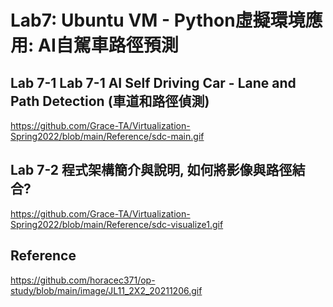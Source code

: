 # Lab7: Ubuntu VM - Python虛擬環境應用: AI自駕車路徑預測

## Lab 7-1 Lab 7-1 AI Self Driving Car - Lane and Path Detection (車道和路徑偵測)

https://github.com/Grace-TA/Virtualization-Spring2022/blob/main/Reference/sdc-main.gif

## Lab 7-2 程式架構簡介與說明, 如何將影像與路徑結合?

https://github.com/Grace-TA/Virtualization-Spring2022/blob/main/Reference/sdc-visualize1.gif

## Reference

https://github.com/horacec371/op-study/blob/main/image/JL11_2X2_20211206.gif
